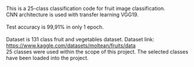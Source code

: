 This is a 25-class classification code for fruit image classification. <br />
CNN architecture is used with transfer learning VGG19. <br />
<br />
Test accuracy is 99,91% in only 1 epoch. <br />
<br />
Dataset is 131 class fruit and vegetables dataset. Dataset link: https://www.kaggle.com/datasets/moltean/fruits/data <br />
25 classes were used within the scope of this project. The selected classes have been loaded into the project. 
